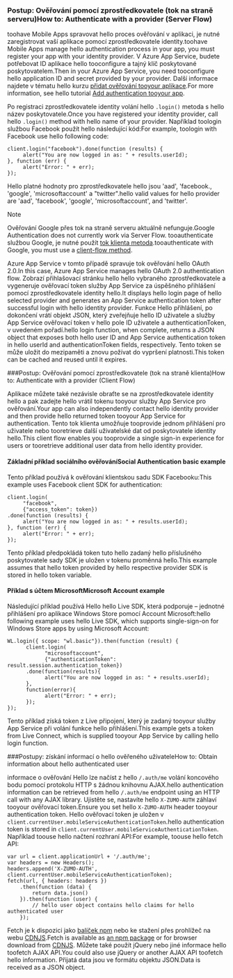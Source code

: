 ### <span data-ttu-id="a93eb-101"><a name="server-auth"></a>Postup: Ověřování pomocí zprostředkovatele (tok na straně serveru)</span><span class="sxs-lookup"><span data-stu-id="a93eb-101"><a name="server-auth"></a>How to: Authenticate with a provider (Server Flow)</span></span>
<span data-ttu-id="a93eb-102">toohave Mobile Apps spravovat hello proces ověřování v aplikaci, je nutné zaregistrovat vaší aplikace pomocí zprostředkovatele identity.</span><span class="sxs-lookup"><span data-stu-id="a93eb-102">toohave Mobile Apps manage hello authentication process in your app, you must register your app with your identity provider.</span></span> <span data-ttu-id="a93eb-103">V Azure App Service, budete potřebovat ID aplikace hello tooconfigure a tajný klíč poskytované poskytovatelem.</span><span class="sxs-lookup"><span data-stu-id="a93eb-103">Then in your Azure App Service, you need tooconfigure hello application ID and secret provided by your provider.</span></span>
<span data-ttu-id="a93eb-104">Další informace najdete v tématu hello kurzu [přidat ověřování tooyour aplikace](../articles/app-service-mobile/app-service-mobile-cordova-get-started-users.md).</span><span class="sxs-lookup"><span data-stu-id="a93eb-104">For more information, see hello tutorial [Add authentication tooyour app](../articles/app-service-mobile/app-service-mobile-cordova-get-started-users.md).</span></span>

<span data-ttu-id="a93eb-105">Po registraci zprostředkovatele identity volání hello `.login()` metoda s hello název poskytovatele.</span><span class="sxs-lookup"><span data-stu-id="a93eb-105">Once you have registered your identity provider, call hello `.login()` method with hello name of your provider.</span></span> <span data-ttu-id="a93eb-106">Například toologin službou Facebook použít hello následující kód:</span><span class="sxs-lookup"><span data-stu-id="a93eb-106">For example, toologin with Facebook use hello following code:</span></span>

```
client.login("facebook").done(function (results) {
     alert("You are now logged in as: " + results.userId);
}, function (err) {
     alert("Error: " + err);
});
```

<span data-ttu-id="a93eb-107">Hello platné hodnoty pro zprostředkovatele hello jsou 'aad', 'facebook., 'google', 'microsoftaccount' a "twitter".</span><span class="sxs-lookup"><span data-stu-id="a93eb-107">hello valid values for hello provider are 'aad', 'facebook', 'google', 'microsoftaccount', and 'twitter'.</span></span>

> [!NOTE]
> <span data-ttu-id="a93eb-108">Ověřování Google přes tok na straně serveru aktuálně nefunguje.</span><span class="sxs-lookup"><span data-stu-id="a93eb-108">Google Authentication does not currently work via Server Flow.</span></span>  <span data-ttu-id="a93eb-109">tooauthenticate službou Google, je nutné použít [tok klienta metoda](#client-auth).</span><span class="sxs-lookup"><span data-stu-id="a93eb-109">tooauthenticate with Google, you must use a [client-flow method](#client-auth).</span></span>

<span data-ttu-id="a93eb-110">Azure App Service v tomto případě spravuje tok ověřování hello OAuth 2.0.</span><span class="sxs-lookup"><span data-stu-id="a93eb-110">In this case, Azure App Service manages hello OAuth 2.0 authentication flow.</span></span>  <span data-ttu-id="a93eb-111">Zobrazí přihlašovací stránku hello hello vybraného zprostředkovatele a vygeneruje ověřovací token služby App Service za úspěšného přihlášení pomocí zprostředkovatele identity hello.</span><span class="sxs-lookup"><span data-stu-id="a93eb-111">It displays hello login page of hello selected provider and generates an App Service authentication token after successful login with hello identity provider.</span></span> <span data-ttu-id="a93eb-112">Funkce Hello přihlášení, po dokončení vrátí objekt JSON, který zveřejňuje hello ID uživatele a služby App Service ověřovací token v hello pole ID uživatele a authenticationToken, v uvedeném pořadí.</span><span class="sxs-lookup"><span data-stu-id="a93eb-112">hello login function, when complete, returns a JSON object that exposes both hello user ID and App Service authentication token in hello userId and authenticationToken fields, respectively.</span></span> <span data-ttu-id="a93eb-113">Tento token se může uložit do mezipaměti a znovu požívat do vypršení platnosti.</span><span class="sxs-lookup"><span data-stu-id="a93eb-113">This token can be cached and reused until it expires.</span></span>

###<span data-ttu-id="a93eb-114"><a name="client-auth"></a>Postup: Ověřování pomocí zprostředkovatele (tok na straně klienta)</span><span class="sxs-lookup"><span data-stu-id="a93eb-114"><a name="client-auth"></a>How to: Authenticate with a provider (Client Flow)</span></span>

<span data-ttu-id="a93eb-115">Aplikace můžete také nezávisle obraťte se na zprostředkovatele identity hello a pak zadejte hello vrátil tokenu tooyour služby App Service pro ověřování.</span><span class="sxs-lookup"><span data-stu-id="a93eb-115">Your app can also independently contact hello identity provider and then provide hello returned token tooyour App Service for authentication.</span></span> <span data-ttu-id="a93eb-116">Tento tok klienta umožňuje tooprovide jednom přihlášení pro uživatele nebo tooretrieve další uživatelské dat od poskytovatele identity hello.</span><span class="sxs-lookup"><span data-stu-id="a93eb-116">This client flow enables you tooprovide a single sign-in experience for users or tooretrieve additional user data from hello identity provider.</span></span>

#### <a name="social-authentication-basic-example"></a><span data-ttu-id="a93eb-117">Základní příklad sociálního ověřování</span><span class="sxs-lookup"><span data-stu-id="a93eb-117">Social Authentication basic example</span></span>

<span data-ttu-id="a93eb-118">Tento příklad používá k ověřování klientskou sadu SDK Facebooku:</span><span class="sxs-lookup"><span data-stu-id="a93eb-118">This example uses Facebook client SDK for authentication:</span></span>

```
client.login(
     "facebook",
     {"access_token": token})
.done(function (results) {
     alert("You are now logged in as: " + results.userId);
}, function (err) {
     alert("Error: " + err);
});

```
<span data-ttu-id="a93eb-119">Tento příklad předpokládá token tuto hello zadaný hello příslušného poskytovatele sady SDK je uložen v tokenu proměnná hello.</span><span class="sxs-lookup"><span data-stu-id="a93eb-119">This example assumes that hello token provided by hello respective provider SDK is stored in hello token variable.</span></span>

#### <a name="microsoft-account-example"></a><span data-ttu-id="a93eb-120">Příklad s účtem Microsoft</span><span class="sxs-lookup"><span data-stu-id="a93eb-120">Microsoft Account example</span></span>

<span data-ttu-id="a93eb-121">Následující příklad používá Hello hello Live SDK, která podporuje – jednotné přihlášení pro aplikace Windows Store pomocí Account Microsoft:</span><span class="sxs-lookup"><span data-stu-id="a93eb-121">hello following example uses hello Live SDK, which supports single-sign-on for Windows Store apps by using Microsoft Account:</span></span>

```
WL.login({ scope: "wl.basic"}).then(function (result) {
      client.login(
            "microsoftaccount",
            {"authenticationToken": result.session.authentication_token})
      .done(function(results){
            alert("You are now logged in as: " + results.userId);
      },
      function(error){
            alert("Error: " + err);
      });
});

```

<span data-ttu-id="a93eb-122">Tento příklad získá token z Live připojení, který je zadaný tooyour služby App Service při volání funkce hello přihlášení.</span><span class="sxs-lookup"><span data-stu-id="a93eb-122">This example gets a token from Live Connect, which is supplied tooyour App Service by calling hello login function.</span></span>

###<span data-ttu-id="a93eb-123"><a name="auth-getinfo"></a>Postupy: získání informací o hello ověřeného uživatele</span><span class="sxs-lookup"><span data-stu-id="a93eb-123"><a name="auth-getinfo"></a>How to: Obtain information about hello authenticated user</span></span>

<span data-ttu-id="a93eb-124">informace o ověřování Hello lze načíst z hello `/.auth/me` volání koncového bodu pomocí protokolu HTTP s žádnou knihovnu AJAX.</span><span class="sxs-lookup"><span data-stu-id="a93eb-124">hello authentication information can be retrieved from hello `/.auth/me` endpoint using an HTTP call with any AJAX library.</span></span>  <span data-ttu-id="a93eb-125">Ujistěte se, nastavíte hello `X-ZUMO-AUTH` záhlaví tooyour ověřovací token.</span><span class="sxs-lookup"><span data-stu-id="a93eb-125">Ensure you set hello `X-ZUMO-AUTH` header tooyour authentication token.</span></span>  <span data-ttu-id="a93eb-126">Hello ověřovací token je uložen v `client.currentUser.mobileServiceAuthenticationToken`.</span><span class="sxs-lookup"><span data-stu-id="a93eb-126">hello authentication token is stored in `client.currentUser.mobileServiceAuthenticationToken`.</span></span>  <span data-ttu-id="a93eb-127">Například toouse hello načtení rozhraní API:</span><span class="sxs-lookup"><span data-stu-id="a93eb-127">For example, toouse hello fetch API:</span></span>

```
var url = client.applicationUrl + '/.auth/me';
var headers = new Headers();
headers.append('X-ZUMO-AUTH', client.currentUser.mobileServiceAuthenticationToken);
fetch(url, { headers: headers })
    .then(function (data) {
        return data.json()
    }).then(function (user) {
        // hello user object contains hello claims for hello authenticated user
    });
```

<span data-ttu-id="a93eb-128">Fetch je k dispozici jako [balíček npm](https://www.npmjs.com/package/whatwg-fetch) nebo ke stažení přes prohlížeč na webu [CDNJS](https://cdnjs.com/libraries/fetch).</span><span class="sxs-lookup"><span data-stu-id="a93eb-128">Fetch is available as [an npm package](https://www.npmjs.com/package/whatwg-fetch) or for browser download from [CDNJS](https://cdnjs.com/libraries/fetch).</span></span> <span data-ttu-id="a93eb-129">Můžete také použít jQuery nebo jiné informace hello toofetch AJAX API.</span><span class="sxs-lookup"><span data-stu-id="a93eb-129">You could also use jQuery or another AJAX API toofetch hello information.</span></span>  <span data-ttu-id="a93eb-130">Přijatá data jsou ve formátu objektu JSON.</span><span class="sxs-lookup"><span data-stu-id="a93eb-130">Data is received as a JSON object.</span></span>
